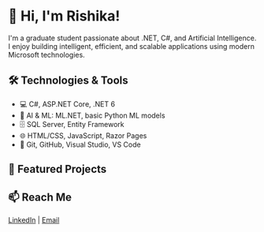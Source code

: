 # 👋 Hi, I'm Rishika!

I'm a graduate student passionate about .NET, C#, and Artificial Intelligence. I enjoy building intelligent, efficient, and scalable applications using modern Microsoft technologies.

## 🛠 Technologies & Tools
- 💻 C#, ASP.NET Core, .NET 6
- 🧠 AI & ML: ML.NET, basic Python ML models
- 🗄 SQL Server, Entity Framework
- 🌐 HTML/CSS, JavaScript, Razor Pages
- 🔧 Git, GitHub, Visual Studio, VS Code

## 🌟 Featured Projects


## 📫 Reach Me
[LinkedIn](https://linkedin.com/in/your-profile) | [Email](mailto:your.email@example.com)

